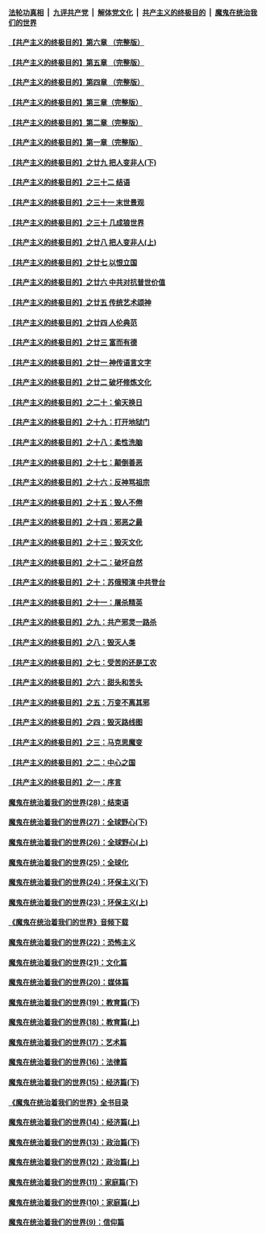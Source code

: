 

####  [法轮功真相](../../../../basic/blob/master/README.md?t=05251801) &nbsp;|&nbsp; [九评共产党](../../../../9ping.md/blob/master/README.md?t=05251801) &nbsp;|&nbsp; [解体党文化](../../../../jtdwh.md/blob/master/README.md?t=05251801)  &nbsp;|&nbsp; [共产主义的终极目的](../../../../gczydzjmd.md/blob/master/README.md?t=05251801) &nbsp;|&nbsp; [魔鬼在统治我们的世界](../../../../mgztzwmdsj.md/blob/master/README.md?t=05251801) 

#### [【共产主义的终极目的】第六章 （完整版）](../pages/nsc422/n11428913.md?t=05251801) 

#### [【共产主义的终极目的】第五章 （完整版）](../pages/nsc422/n11428912.md?t=05251801) 

#### [【共产主义的终极目的】第四章 （完整版）](../pages/nsc422/n11428907.md?t=05251801) 

#### [【共产主义的终极目的】第三章（完整版）](../pages/nsc422/n11428848.md?t=05251801) 

#### [【共产主义的终极目的】第二章（完整版）](../pages/nsc422/n11428831.md?t=05251801) 

#### [【共产主义的终极目的】第一章（完整版）](../pages/nsc422/n11417651.md?t=05251801) 

#### [【共产主义的终极目的】之廿九 把人变非人(下)](../pages/nsc422/n11344140.md?t=05251801) 

#### [【共产主义的终极目的】之三十二 结语](../pages/nsc422/n11360535.md?t=05251801) 

#### [【共产主义的终极目的】之三十一 末世景观](../pages/nsc422/n11351129.md?t=05251801) 

#### [【共产主义的终极目的】之三十 几成狼世界](../pages/nsc422/n11348280.md?t=05251801) 

#### [【共产主义的终极目的】之廿八 把人变非人(上)](../pages/nsc422/n11340492.md?t=05251801) 

#### [【共产主义的终极目的】之廿七 以恨立国](../pages/nsc422/n11336944.md?t=05251801) 

#### [【共产主义的终极目的】之廿六 中共对抗普世价值](../pages/nsc422/n11324785.md?t=05251801) 

#### [【共产主义的终极目的】之廿五 传统艺术颂神](../pages/nsc422/n11296396.md?t=05251801) 

#### [【共产主义的终极目的】之廿四 人伦典范](../pages/nsc422/n11296397.md?t=05251801) 

#### [【共产主义的终极目的】之廿三 富而有德](../pages/nsc422/n11283598.md?t=05251801) 

#### [【共产主义的终极目的】之廿一 神传语言文字](../pages/nsc422/n11263265.md?t=05251801) 

#### [【共产主义的终极目的】之廿二 破坏修炼文化](../pages/nsc422/n11245728.md?t=05251801) 

#### [【共产主义的终极目的】之二十：偷天换日](../pages/nsc422/n11238846.md?t=05251801) 

#### [【共产主义的终极目的】之十九：打开地狱门](../pages/nsc422/n11206376.md?t=05251801) 

#### [【共产主义的终极目的】之十八：柔性洗脑](../pages/nsc422/n11199994.md?t=05251801) 

#### [【共产主义的终极目的】之十七：颠倒善恶](../pages/nsc422/n11179782.md?t=05251801) 

#### [【共产主义的终极目的】之十六：反神骂祖宗](../pages/nsc422/n11166798.md?t=05251801) 

#### [【共产主义的终极目的】之十五：毁人不倦](../pages/nsc422/n11166792.md?t=05251801) 

#### [【共产主义的终极目的】之十四：邪恶之最](../pages/nsc422/n11150249.md?t=05251801) 

#### [【共产主义的终极目的】之十三：毁灭文化](../pages/nsc422/n11135227.md?t=05251801) 

#### [【共产主义的终极目的】之十二：破坏自然](../pages/nsc422/n11135214.md?t=05251801) 

#### [【共产主义的终极目的】之十：苏俄预演 中共登台](../pages/nsc422/n11118424.md?t=05251801) 

#### [【共产主义的终极目的】之十一：屠杀精英](../pages/nsc422/n11118442.md?t=05251801) 

#### [【共产主义的终极目的】之九：共产邪灵一路杀](../pages/nsc422/n11114139.md?t=05251801) 

#### [【共产主义的终极目的】之八：毁灭人类](../pages/nsc422/n11108503.md?t=05251801) 

#### [【共产主义的终极目的】之七：受苦的还是工农](../pages/nsc422/n11101809.md?t=05251801) 

#### [【共产主义的终极目的】之六：甜头和苦头](../pages/nsc422/n11096971.md?t=05251801) 

#### [【共产主义的终极目的】之五：万变不离其邪](../pages/nsc422/n11091285.md?t=05251801) 

#### [【共产主义的终极目的】之四：毁灭路线图](../pages/nsc422/n11086284.md?t=05251801) 

#### [【共产主义的终极目的】之三：马克思魔变](../pages/nsc422/n11061941.md?t=05251801) 

#### [【共产主义的终极目的】之二：中心之国](../pages/nsc422/n11047728.md?t=05251801) 

#### [【共产主义的终极目的】之一：序言](../pages/nsc422/n11086077.md?t=05251801) 

#### [魔鬼在统治着我们的世界(28)：结束语](../pages/nsc422/n10936246.md?t=05251801) 

#### [魔鬼在统治着我们的世界(27)：全球野心(下)](../pages/nsc422/n10928319.md?t=05251801) 

#### [魔鬼在统治着我们的世界(26)：全球野心(上)](../pages/nsc422/n10900318.md?t=05251801) 

#### [魔鬼在统治着我们的世界(25)：全球化](../pages/nsc422/n10788205.md?t=05251801) 

#### [魔鬼在统治着我们的世界(24)：环保主义(下)](../pages/nsc422/n10695307.md?t=05251801) 

#### [魔鬼在统治着我们的世界(23)：环保主义(上)](../pages/nsc422/n10688613.md?t=05251801) 

#### [《魔鬼在统治着我们的世界》音频下载](../pages/nsc422/n10635553.md?t=05251801) 

#### [魔鬼在统治着我们的世界(22)：恐怖主义](../pages/nsc422/n10614727.md?t=05251801) 

#### [魔鬼在统治着我们的世界(21)：文化篇](../pages/nsc422/n10597706.md?t=05251801) 

#### [魔鬼在统治着我们的世界(20)：媒体篇](../pages/nsc422/n10586579.md?t=05251801) 

#### [魔鬼在统治着我们的世界(19)：教育篇(下)](../pages/nsc422/n10564808.md?t=05251801) 

#### [魔鬼在统治着我们的世界(18)：教育篇(上)](../pages/nsc422/n10526970.md?t=05251801) 

#### [魔鬼在统治着我们的世界(17)：艺术篇](../pages/nsc422/n10499093.md?t=05251801) 

#### [魔鬼在统治着我们的世界(16)：法律篇](../pages/nsc422/n10485969.md?t=05251801) 

#### [魔鬼在统治着我们的世界(15)：经济篇(下)](../pages/nsc422/n10469975.md?t=05251801) 

#### [《魔鬼在统治着我们的世界》全书目录](../pages/nsc422/n10464261.md?t=05251801) 

#### [魔鬼在统治着我们的世界(14)：经济篇(上)](../pages/nsc422/n10457370.md?t=05251801) 

#### [魔鬼在统治着我们的世界(13)：政治篇(下)](../pages/nsc422/n10448270.md?t=05251801) 

#### [魔鬼在统治着我们的世界(12)：政治篇(上)](../pages/nsc422/n10444576.md?t=05251801) 

#### [魔鬼在统治着我们的世界(11)：家庭篇(下)](../pages/nsc422/n10440961.md?t=05251801) 

#### [魔鬼在统治着我们的世界(10)：家庭篇(上)](../pages/nsc422/n10435448.md?t=05251801) 

#### [魔鬼在统治着我们的世界(9)：信仰篇](../pages/nsc422/n10432159.md?t=05251801) 


